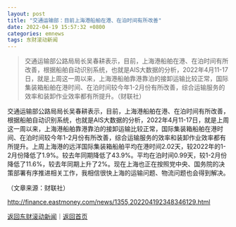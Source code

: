 ```yaml
---
layout: post
title: "交通运输部：目前上海港船舶在港、在泊时间有所改善"
date: 2022-04-19 15:57:32 +0800
categories: emnews
tags: 东财滚动新闻
---
```

> 交通运输部公路局局长吴春耕表示，目前，上海港船舶在港、在泊时间有所改善，根据船舶自动识别系统，也就是AIS大数据的分析，2022年4月11-17日，就是上周这一周以来，上海港船舶靠港靠泊的接卸运输比较正常，国际集装箱船舶在港时间、在泊时间较今年1-2月份有所改善，综合运输服务的效率和装卸作业效率都有所提升。（财联社）

<p>交通运输部公路局局长吴春耕表示，目前，上海港船舶在港、在泊时间有所改善，根据船舶自动识别系统，也就是AIS大数据的分析，2022年4月11-17日，就是上周这一周以来，上海港船舶靠港靠泊的接卸运输比较正常，国际集装箱船舶在港时间、在泊时间较今年1-2月份有所改善，综合运输服务的效率和装卸作业效率都有所提升。上周上海港的远洋国际集装箱船舶平均在港时间2.02天，较2022年的1-2月份降低了1.9%。较去年同期降低了43.9%。平均在泊时间0.99天，较1-2月份降低了11.6%，较去年同期上升了2%。现在上海也正在按照党中央、国务院的决策部署有序推进相关工作，我相信很快上海的运输问题、物流问题也会得到解决。</p><p class="em_media">（文章来源：财联社）</p>

<http://finance.eastmoney.com/news/1355,202204192348346129.html>

[返回东财滚动新闻](//finews.withounder.com/emnews/)｜[返回首页](//finews.withounder.com/)